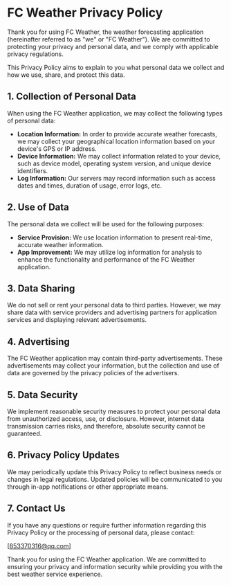 # FC Weather Privacy Policy

Thank you for using FC Weather, the weather forecasting application (hereinafter referred to as "we" or "FC Weather"). We are committed to protecting your privacy and personal data, and we comply with applicable privacy regulations.

This Privacy Policy aims to explain to you what personal data we collect and how we use, share, and protect this data.

## 1. Collection of Personal Data

When using the FC Weather application, we may collect the following types of personal data:

- **Location Information:** In order to provide accurate weather forecasts, we may collect your geographical location information based on your device's GPS or IP address.
- **Device Information:** We may collect information related to your device, such as device model, operating system version, and unique device identifiers.
- **Log Information:** Our servers may record information such as access dates and times, duration of usage, error logs, etc.

## 2. Use of Data

The personal data we collect will be used for the following purposes:

- **Service Provision:** We use location information to present real-time, accurate weather information.
- **App Improvement:** We may utilize log information for analysis to enhance the functionality and performance of the FC Weather application.

## 3. Data Sharing

We do not sell or rent your personal data to third parties. However, we may share data with service providers and advertising partners for application services and displaying relevant advertisements.

## 4. Advertising

The FC Weather application may contain third-party advertisements. These advertisements may collect your information, but the collection and use of data are governed by the privacy policies of the advertisers.

## 5. Data Security

We implement reasonable security measures to protect your personal data from unauthorized access, use, or disclosure. However, internet data transmission carries risks, and therefore, absolute security cannot be guaranteed.

## 6. Privacy Policy Updates

We may periodically update this Privacy Policy to reflect business needs or changes in legal regulations. Updated policies will be communicated to you through in-app notifications or other appropriate means.

## 7. Contact Us

If you have any questions or require further information regarding this Privacy Policy or the processing of personal data, please contact:

[853370316@qq.com]

Thank you for using the FC Weather application. We are committed to ensuring your privacy and information security while providing you with the best weather service experience.
